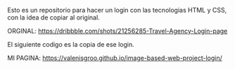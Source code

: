 Esto es un repositorio para hacer un login con las tecnologias HTML y CSS, con la idea de copiar al original.

ORGINAL: https://dribbble.com/shots/21256285-Travel-Agency-Login-page

El siguiente codigo es la copia de ese login.

MI PAGINA: https://valenisgroo.github.io/image-based-web-project-login/
